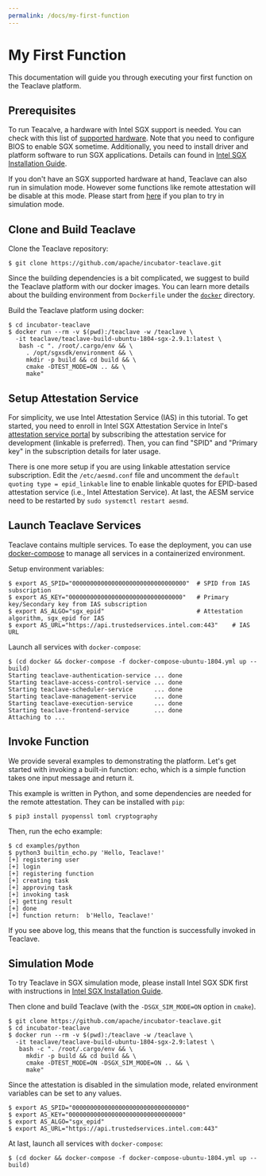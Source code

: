 ```yaml
---
permalink: /docs/my-first-function
---
```


# My First Function

This documentation will guide you through executing your first function on the
Teaclave platform.

## Prerequisites

To run Teacalve, a hardware with Intel SGX support is needed. You can
check with this list of [supported hardware](https://github.com/ayeks/SGX-hardware).
Note that you need to configure BIOS to enable SGX sometime. Additionally, you
need to install driver and platform software to run SGX applications. Details
can found in
[Intel SGX Installation Guide](https://download.01.org/intel-sgx/sgx-linux/2.9/docs/Intel_SGX_Installation_Guide_Linux_2.9_Open_Source.pdf).

If you don't have an SGX supported hardware at hand, Teaclave can also run in
simulation mode. However some functions like remote attestation will be disable
at this mode. Please start from [here](#simulation-mode) if you plan to try in
simulation mode.

## Clone and Build Teaclave

Clone the Teaclave repository:

```
$ git clone https://github.com/apache/incubator-teaclave.git
```

Since the building dependencies is a bit complicated, we suggest to build the
Teaclave platform with our docker images. You can learn more details about the
building environment from `Dockerfile` under the [`docker`](../docker)
directory.

Build the Teaclave platform using docker:

```
$ cd incubator-teaclave
$ docker run --rm -v $(pwd):/teaclave -w /teaclave \
  -it teaclave/teaclave-build-ubuntu-1804-sgx-2.9.1:latest \
   bash -c ". /root/.cargo/env && \
     . /opt/sgxsdk/environment && \
     mkdir -p build && cd build && \
     cmake -DTEST_MODE=ON .. && \
     make"
```

## Setup Attestation Service

For simplicity, we use Intel Attestation Service (IAS) in this tutorial. To get
started, you need to enroll in Intel SGX Attestation Service in
Intel's [attestation service portal](https://api.portal.trustedservices.intel.com/EPID-attestation)
by subscribing the attestation service for development (linkable is preferred).
Then, you can find "SPID" and "Primary key" in the subscription details for
later usage.

There is one more setup if you are using linkable attestation service subscription.
Edit the `/etc/aesmd.conf` file and uncomment
the `default quoting type = epid_linkable` line to enable linkable quotes for EPID-based attestation service
(i.e., Intel Attestation Service). At last, the AESM service need to be restarted by
`sudo systemctl restart aesmd`.

## Launch Teaclave Services

Teaclave contains multiple services. To ease the deployment, you can use
[docker-compose](https://docs.docker.com/compose/) to manage all services in a
containerized environment.

Setup environment variables:

```
$ export AS_SPID="00000000000000000000000000000000"  # SPID from IAS subscription
$ export AS_KEY="00000000000000000000000000000000"   # Primary key/Secondary key from IAS subscription
$ export AS_ALGO="sgx_epid"                          # Attestation algorithm, sgx_epid for IAS
$ export AS_URL="https://api.trustedservices.intel.com:443"    # IAS URL
```

Launch all services with `docker-compose`:

```
$ (cd docker && docker-compose -f docker-compose-ubuntu-1804.yml up --build)
Starting teaclave-authentication-service ... done
Starting teaclave-access-control-service ... done
Starting teaclave-scheduler-service      ... done
Starting teaclave-management-service     ... done
Starting teaclave-execution-service      ... done
Starting teaclave-frontend-service       ... done
Attaching to ...
```

## Invoke Function

We provide several examples to demonstrating the platform. Let's get started
with invoking a built-in function: echo, which is a simple function takes one
input message and return it.

This example is written in Python, and some dependencies are needed for the
remote attestation. They can be installed with `pip`:

```
$ pip3 install pyopenssl toml cryptography
```

Then, run the echo example:

```
$ cd examples/python
$ python3 builtin_echo.py 'Hello, Teaclave!'
[+] registering user
[+] login
[+] registering function
[+] creating task
[+] approving task
[+] invoking task
[+] getting result
[+] done
[+] function return:  b'Hello, Teaclave!'
```

If you see above log, this means that the function is successfully invoked in
Teaclave.

## Simulation Mode
To try Teaclave in SGX simulation mode, please install Intel SGX SDK first with instructions in
[Intel SGX Installation Guide](https://download.01.org/intel-sgx/sgx-linux/2.9/docs/Intel_SGX_Installation_Guide_Linux_2.9_Open_Source.pdf).

Then clone and build Teaclave (with the `-DSGX_SIM_MODE=ON` option in `cmake`).

```
$ git clone https://github.com/apache/incubator-teaclave.git
$ cd incubator-teaclave
$ docker run --rm -v $(pwd):/teaclave -w /teaclave \
  -it teaclave/teaclave-build-ubuntu-1804-sgx-2.9:latest \
   bash -c ". /root/.cargo/env && \
     mkdir -p build && cd build && \
     cmake -DTEST_MODE=ON -DSGX_SIM_MODE=ON .. && \
     make"
```

Since the attestation is disabled in the simulation mode, related environment
variables can be set to any values.

```
$ export AS_SPID="00000000000000000000000000000000"
$ export AS_KEY="00000000000000000000000000000000"
$ export AS_ALGO="sgx_epid"
$ export AS_URL="https://api.trustedservices.intel.com:443"
```

At last, launch all services with `docker-compose`:

```
$ (cd docker && docker-compose -f docker-compose-ubuntu-1804.yml up --build)
```
